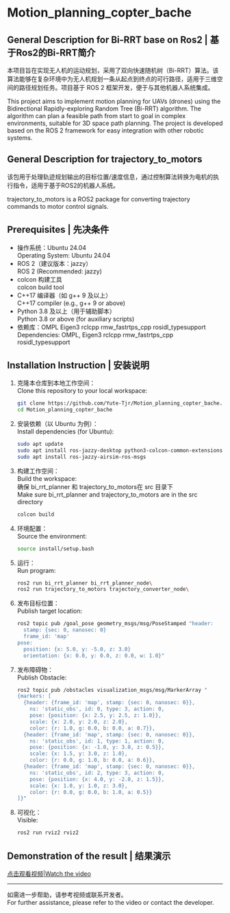 # Motion_planning_copter_bache

## General Description for Bi-RRT base on Ros2 | 基于Ros2的Bi-RRT简介

本项目旨在实现无人机的运动规划，采用了双向快速随机树（Bi-RRT）算法。该算法能够在复杂环境中为无人机规划一条从起点到终点的可行路径，适用于三维空间的路径规划任务。项目基于 ROS 2 框架开发，便于与其他机器人系统集成。

This project aims to implement motion planning for UAVs (drones) using the Bidirectional Rapidly-exploring Random Tree (Bi-RRT) algorithm. The algorithm can plan a feasible path from start to goal in complex environments, suitable for 3D space path planning. The project is developed based on the ROS 2 framework for easy integration with other robotic systems.

## General Description for trajectory_to_motors 

该包用于处理轨迹规划输出的目标位置/速度信息，通过控制算法转换为电机的执行指令，适用于基于ROS2的机器人系统。

trajectory_to_motors is a ROS2 package for converting trajectory commands to motor control signals. 

## Prerequisites | 先决条件

- 操作系统：Ubuntu 24.04  
  Operating System: Ubuntu 24.04
- ROS 2（建议版本：jazzy）  
  ROS 2 (Recommended: jazzy)
- colcon 构建工具  
  colcon build tool
- C++17 编译器（如 g++ 9 及以上）  
  C++17 compiler (e.g., g++ 9 or above)
- Python 3.8 及以上（用于辅助脚本）  
  Python 3.8 or above (for auxiliary scripts)
- 依赖库：OMPL Eigen3 rclcpp rmw_fastrtps_cpp rosidl_typesupport\
  Dependencies: OMPL, Eigen3 rclcpp rmw_fastrtps_cpp rosidl_typesupport

## Installation Instruction | 安装说明

1. 克隆本仓库到本地工作空间：  
   Clone this repository to your local workspace:

   ```bash
   git clone https://github.com/Yute-Tjr/Motion_planning_copter_bache.git
   cd Motion_planning_copter_bache
   ```

2. 安装依赖（以 Ubuntu 为例）：  
   Install dependencies (for Ubuntu):

   ```bash
   sudo apt update
   sudo apt install ros-jazzy-desktop python3-colcon-common-extensions libeigen3-dev ros-jazzy-ompl
   sudo apt install ros-jazzy-airsim-ros-msgs
   ```
   

3. 构建工作空间：  
   Build the workspace: \
   确保 bi_rrt_planner 和 trajectory_to_motors在 src 目录下 \
   Make sure bi_rrt_planner and trajectory_to_motors are in the src directory 

   ```bash
   colcon build 
   ```

4. 环境配置：  
   Source the environment:

   ```bash
   source install/setup.bash
   ```
  
5.  运行：\
    Run program:

    ```bash
    ros2 run bi_rrt_planner bi_rrt_planner_node\
    ros2 run trajectory_to_motors trajectory_converter_node\
    ```    

6.  发布目标位置：\
    Publish target location:

    ```bash
    ros2 topic pub /goal_pose geometry_msgs/msg/PoseStamped "header:
      stamp: {sec: 0, nanosec: 0}
      frame_id: 'map'
    pose:
      position: {x: 5.0, y: -5.0, z: 3.0}
      orientation: {x: 0.0, y: 0.0, z: 0.0, w: 1.0}"
    ```

7.  发布障碍物：\
    Publish Obstacle:

    ```bash
    ros2 topic pub /obstacles visualization_msgs/msg/MarkerArray "
    {markers: [
      {header: {frame_id: 'map', stamp: {sec: 0, nanosec: 0}},
        ns: 'static_obs', id: 0, type: 3, action: 0,
        pose: {position: {x: 2.5, y: 2.5, z: 1.0}},
        scale: {x: 2.0, y: 2.0, z: 2.0},
        color: {r: 1.0, g: 0.0, b: 0.0, a: 0.7}},
      {header: {frame_id: 'map', stamp: {sec: 0, nanosec: 0}},
        ns: 'static_obs', id: 1, type: 1, action: 0,
        pose: {position: {x: -1.0, y: 3.0, z: 0.5}},
        scale: {x: 1.5, y: 3.0, z: 1.0},
        color: {r: 0.0, g: 1.0, b: 0.0, a: 0.6}},
      {header: {frame_id: 'map', stamp: {sec: 0, nanosec: 0}},
        ns: 'static_obs', id: 2, type: 3, action: 0,
        pose: {position: {x: 4.0, y: -2.0, z: 1.5}},
        scale: {x: 1.0, y: 1.0, z: 3.0},
        color: {r: 0.0, g: 0.0, b: 1.0, a: 0.5}}
    ]}"
    ```

8. 可视化：\
    Visible:

    ```bash
    ros2 run rviz2 rviz2
    ```

## Demonstration of the result | 结果演示

[点击观看视频|Watch the video](https://www.bilibili.com/video/BV16otmzoEZH/?spm_id_from=333.1387.homepage.video_card.click&vd_source=1c137efa9119501a36d33da9b3ce3d32)

---

如需进一步帮助，请参考视频或联系开发者。  
For further assistance, please refer to the video or contact the developer.
